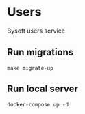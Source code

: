 # Users 
Bysoft users service

## Run migrations
`make migrate-up`

## Run local server

    docker-compose up -d
